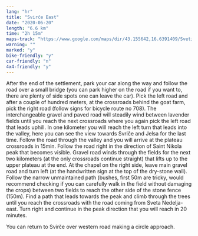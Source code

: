 ```yaml
---
lang: "hr"
title: "Svirče East"
date: "2020-06-20"
length: "6.6 km"
time: "2h 15m"
maps-track: "https://www.google.com/maps/dir/43.155642,16.6391409/Sveti+Nikola,+21465,+Svir%C4%8De/@43.1488575,16.5914961,13z/data=!4m9!4m8!1m0!1m5!1m1!1s0x134a7e589243301b:0xb511ab261b2d9d7e!2m2!1d16.597556!2d43.144528!3e2!5m1!1e4"
warning: ""
marked: "y"
bike-friendly: "y"
car-friendly: "n"
4x4-friendly: "y"
---
```


After the end of the settlement, park your car along the way and follow the road over a small bridge (you can park higher on the road if you want to, there are plenty of side spots one can leave the car). Pick the left road and after a couple of hundred meters, at the crossroads behind the goat farm, pick the right road (follow signs for bicycle route no 708). The interchangeable gravel and paved road will steadily wind between lavender fields until you reach the next crossroads where you again pick the left road that leads uphill. In one kilometer you will reach the left turn that leads into the valley, here you can see the view towards Svriče and Jelsa for the last time. Follow the road through the valley and you will arrive at the plateau crossroads in 15min. Follow the road right in the direction of Saint Nikola peak that becomes visible. Gravel road winds through the fields for the next two kilometers (at the only crossroads continue straight) that lifts up to the upper plateau at the end. At the chapel on the right side, leave main gravel road and turn left (at the handwritten sign at the top of the dry-stone wall). Follow the narrow unmaintained path (bushes, first 50m are tricky, would recommend checking if you can carefully walk in the field without damaging the crops) between two fields to reach the other side of the stone fence (150m). Find a path that leads towards the peak and climb through the trees until you reach the crossroads with the road coming from Sveta Nedelja-east. Turn right and continue in the peak direction that you will reach in 20 minutes.

You can return to Svirče over western road making a circle approach.


